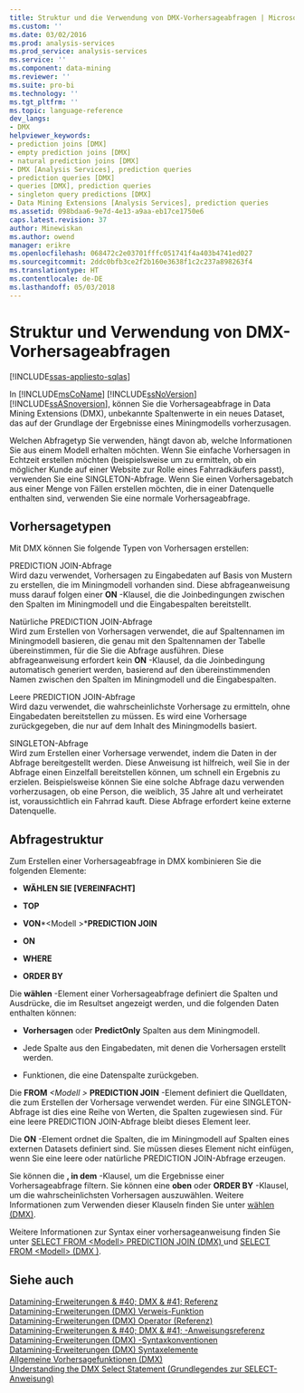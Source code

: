 ```yaml
---
title: Struktur und die Verwendung von DMX-Vorhersageabfragen | Microsoft Docs
ms.custom: ''
ms.date: 03/02/2016
ms.prod: analysis-services
ms.prod_service: analysis-services
ms.service: ''
ms.component: data-mining
ms.reviewer: ''
ms.suite: pro-bi
ms.technology: ''
ms.tgt_pltfrm: ''
ms.topic: language-reference
dev_langs:
- DMX
helpviewer_keywords:
- prediction joins [DMX]
- empty prediction joins [DMX]
- natural prediction joins [DMX]
- DMX [Analysis Services], prediction queries
- prediction queries [DMX]
- queries [DMX], prediction queries
- singleton query predictions [DMX]
- Data Mining Extensions [Analysis Services], prediction queries
ms.assetid: 098bdaa6-9e7d-4e13-a9aa-eb17ce1750e6
caps.latest.revision: 37
author: Minewiskan
ms.author: owend
manager: erikre
ms.openlocfilehash: 068472c2e03701fffc051741f4a403b4741ed027
ms.sourcegitcommit: 2ddc0bfb3ce2f2b160e3638f1c2c237a898263f4
ms.translationtype: HT
ms.contentlocale: de-DE
ms.lasthandoff: 05/03/2018
---
```

# <a name="structure-and-usage-of-dmx-prediction-queries"></a>Struktur und Verwendung von DMX-Vorhersageabfragen
[!INCLUDE[ssas-appliesto-sqlas](../includes/ssas-appliesto-sqlas.md)]

  In [!INCLUDE[msCoName](../includes/msconame-md.md)] [!INCLUDE[ssNoVersion](../includes/ssnoversion-md.md)] [!INCLUDE[ssASnoversion](../includes/ssasnoversion-md.md)], können Sie die Vorhersageabfrage in Data Mining Extensions (DMX), unbekannte Spaltenwerte in ein neues Dataset, das auf der Grundlage der Ergebnisse eines Miningmodells vorherzusagen.  
  
 Welchen Abfragetyp Sie verwenden, hängt davon ab, welche Informationen Sie aus einem Modell erhalten möchten. Wenn Sie einfache Vorhersagen in Echtzeit erstellen möchten (beispielsweise um zu ermitteln, ob ein möglicher Kunde auf einer Website zur Rolle eines Fahrradkäufers passt), verwenden Sie eine SINGLETON-Abfrage. Wenn Sie einen Vorhersagebatch aus einer Menge von Fällen erstellen möchten, die in einer Datenquelle enthalten sind, verwenden Sie eine normale Vorhersageabfrage.  
  
## <a name="prediction-types"></a>Vorhersagetypen  
 Mit DMX können Sie folgende Typen von Vorhersagen erstellen:  
  
 PREDICTION JOIN-Abfrage  
 Wird dazu verwendet, Vorhersagen zu Eingabedaten auf Basis von Mustern zu erstellen, die im Miningmodell vorhanden sind. Diese abfrageanweisung muss darauf folgen einer **ON** -Klausel, die die Joinbedingungen zwischen den Spalten im Miningmodell und die Eingabespalten bereitstellt.  
  
 Natürliche PREDICTION JOIN-Abfrage  
 Wird zum Erstellen von Vorhersagen verwendet, die auf Spaltennamen im Miningmodell basieren, die genau mit den Spaltennamen der Tabelle übereinstimmen, für die Sie die Abfrage ausführen. Diese abfrageanweisung erfordert kein **ON** -Klausel, da die Joinbedingung automatisch generiert werden, basierend auf den übereinstimmenden Namen zwischen den Spalten im Miningmodell und die Eingabespalten.  
  
 Leere PREDICTION JOIN-Abfrage  
 Wird dazu verwendet, die wahrscheinlichste Vorhersage zu ermitteln, ohne Eingabedaten bereitstellen zu müssen. Es wird eine Vorhersage zurückgegeben, die nur auf dem Inhalt des Miningmodells basiert.  
  
 SINGLETON-Abfrage  
 Wird zum Erstellen einer Vorhersage verwendet, indem die Daten in der Abfrage bereitgestellt werden. Diese Anweisung ist hilfreich, weil Sie in der Abfrage einen Einzelfall bereitstellen können, um schnell ein Ergebnis zu erzielen. Beispielsweise können Sie eine solche Abfrage dazu verwenden vorherzusagen, ob eine Person, die weiblich, 35 Jahre alt und verheiratet ist, voraussichtlich ein Fahrrad kauft. Diese Abfrage erfordert keine externe Datenquelle.  
  
## <a name="query-structure"></a>Abfragestruktur  
 Zum Erstellen einer Vorhersageabfrage in DMX kombinieren Sie die folgenden Elemente:  
  
-   **WÄHLEN SIE [VEREINFACHT]**  
  
-   **TOP**  
  
-   **VON***\<Modell >***PREDICTION JOIN**   
  
-   **ON**  
  
-   **WHERE**  
  
-   **ORDER BY**  
  
 Die **wählen** -Element einer Vorhersageabfrage definiert die Spalten und Ausdrücke, die im Resultset angezeigt werden, und die folgenden Daten enthalten können:  
  
-   **Vorhersagen** oder **PredictOnly** Spalten aus dem Miningmodell.  
  
-   Jede Spalte aus den Eingabedaten, mit denen die Vorhersagen erstellt werden.  
  
-   Funktionen, die eine Datenspalte zurückgeben.  
  
 Die **FROM**  *\<Modell >* **PREDICTION JOIN** -Element definiert die Quelldaten, die zum Erstellen der Vorhersage verwendet werden. Für eine SINGLETON-Abfrage ist dies eine Reihe von Werten, die Spalten zugewiesen sind. Für eine leere PREDICTION JOIN-Abfrage bleibt dieses Element leer.  
  
 Die **ON** -Element ordnet die Spalten, die im Miningmodell auf Spalten eines externen Datasets definiert sind. Sie müssen dieses Element nicht einfügen, wenn Sie eine leere oder natürliche PREDICTION JOIN-Abfrage erzeugen.  
  
 Sie können die **, in dem** -Klausel, um die Ergebnisse einer Vorhersageabfrage filtern. Sie können eine **oben** oder **ORDER BY** -Klausel, um die wahrscheinlichsten Vorhersagen auszuwählen. Weitere Informationen zum Verwenden dieser Klauseln finden Sie unter [wählen &#40;DMX&#41;](../dmx/select-dmx.md).  
  
 Weitere Informationen zur Syntax einer vorhersageanweisung finden Sie unter [SELECT FROM &#60;Modell&#62; PREDICTION JOIN &#40;DMX&#41; ](../dmx/select-from-model-prediction-join-dmx.md) und [SELECT FROM &#60;Modell&#62; &#40;DMX &#41;](../dmx/select-from-model-dmx.md).  
  
## <a name="see-also"></a>Siehe auch  
 [Datamining-Erweiterungen & #40; DMX & #41; Referenz](../dmx/data-mining-extensions-dmx-reference.md)   
 [Datamining-Erweiterungen &#40;DMX&#41; Verweis-Funktion](../dmx/data-mining-extensions-dmx-function-reference.md)   
 [Datamining-Erweiterungen &#40;DMX&#41; Operator (Referenz)](../dmx/data-mining-extensions-dmx-operator-reference.md)   
 [Datamining-Erweiterungen & #40; DMX & #41; -Anweisungsreferenz](../dmx/data-mining-extensions-dmx-statements.md)   
 [Datamining-Erweiterungen &#40;DMX&#41; -Syntaxkonventionen](../dmx/data-mining-extensions-dmx-syntax-conventions.md)   
 [Datamining-Erweiterungen &#40;DMX&#41; Syntaxelemente](../dmx/data-mining-extensions-dmx-syntax-elements.md)   
 [Allgemeine Vorhersagefunktionen &#40;DMX&#41;](../dmx/general-prediction-functions-dmx.md)   
 [Understanding the DMX Select Statement (Grundlegendes zur SELECT-Anweisung)](../dmx/understanding-the-dmx-select-statement.md)  
  
  
